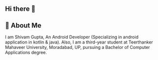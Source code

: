 ## Hi there 👋

## 👦 About Me

I am Shivam Gupta, An Android Developer (Specializing in android application in kotlin & java). Also, I am a third-year student at Teerthanker Mahaveer University, Moradabad, UP, pursuing a Bachelor of Computer Applications degree.

<!-- **shivam-gupta007/shivam-gupta007** is a ✨ _special_ ✨ repository because its `README.md` (this file) appears on your GitHub profile.

Here are some ideas to get you started:

- 🔭 I’m currently working on ...
- 🌱 I’m currently learning ...
- 👯 I’m looking to collaborate on ...
- 🤔 I’m looking for help with ...
- 💬 Ask me about ...
- 📫 How to reach me: ...
- 😄 Pronouns: ...
- ⚡ Fun fact: ... -->

